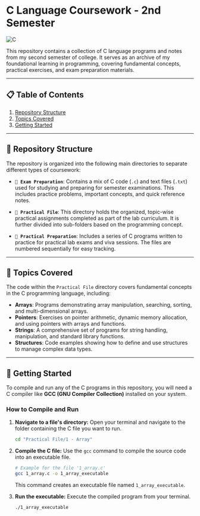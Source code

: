 # C Language Coursework - 2nd Semester

![C](https://img.shields.io/badge/C-00599C?style=for-the-badge&logo=c&logoColor=white)

This repository contains a collection of C language programs and notes from my second semester of college. It serves as an archive of my foundational learning in programming, covering fundamental concepts, practical exercises, and exam preparation materials.

---

## 📋 Table of Contents

1.  [Repository Structure](#-repository-structure)
2.  [Topics Covered](#-topics-covered)
3.  [Getting Started](#-getting-started)

---

## 📁 Repository Structure

The repository is organized into the following main directories to separate different types of coursework:

-   **`📁 Exam Preparation`**: Contains a mix of C code (`.c`) and text files (`.txt`) used for studying and preparing for semester examinations. This includes practice problems, important concepts, and quick reference notes.

-   **`📁 Practical File`**: This directory holds the organized, topic-wise practical assignments completed as part of the lab curriculum. It is further divided into sub-folders based on the programming concept.

-   **`📁 Practical Preparation`**: Includes a series of C programs written to practice for practical lab exams and viva sessions. The files are numbered sequentially for easy tracking.

---

## 🧠 Topics Covered

The code within the `Practical File` directory covers fundamental concepts in the C programming language, including:

-   **Arrays**: Programs demonstrating array manipulation, searching, sorting, and multi-dimensional arrays.
-   **Pointers**: Exercises on pointer arithmetic, dynamic memory allocation, and using pointers with arrays and functions.
-   **Strings**: A comprehensive set of programs for string handling, manipulation, and standard library functions.
-   **Structures**: Code examples showing how to define and use structures to manage complex data types.

---

## 🚀 Getting Started

To compile and run any of the C programs in this repository, you will need a C compiler like **GCC (GNU Compiler Collection)** installed on your system.

### How to Compile and Run

1.  **Navigate to a file's directory:**
    Open your terminal and navigate to the folder containing the C file you want to run.

    ```bash
    cd "Practical File/1 - Array"
    ```

2.  **Compile the C file:**
    Use the `gcc` command to compile the source code into an executable file.

    ```bash
    # Example for the file '1_array.c'
    gcc 1_array.c -o 1_array_executable
    ```

    This command creates an executable file named `1_array_executable`.

3.  **Run the executable:**
    Execute the compiled program from your terminal.
    ```bash
    ./1_array_executable
    ```
